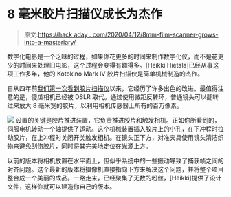 # 8 毫米胶片扫描仪成长为杰作

> 原文:[https://hack aday . com/2020/04/12/8mm-film-scanner-grows-into-a-masteriary/](https://hackaday.com/2020/04/12/8mm-film-scanner-grows-into-a-masterpiece/)

数字化电影是一个乏味的过程，如果你花更多的时间来制作数字化仪，而不是花更少的时间来处理旧电影，这个过程会变得有趣得多。[Heikki Hietala]已经从事这项工作多年，他的 Kotokino Mark IV 胶片扫描仪是简单机械制造的杰作。

自从四年前[我们第一次看到胶片扫描仪](https://hackaday.com/2016/03/18/home-made-8mm-digitizer/)以来，它经历了许多出色的改进。最值得注意的是，傻瓜相机已经被 DSLR 取代。通过使用微距反转环，普通镜头可以翻转过来放大 8 毫米宽的胶片，以利用相机传感器上所有的百万像素。

[![](../Images/366cd8975eeb1917cecc02f4296df442.png)](https://hackaday.com/wp-content/uploads/2020/04/8mm-film-advance-mechanism1.gif) 设置的关键是胶片推进装置，它负责推进胶片和触发相机。正如你所看到的，伺服电机转动一个轴提供了运动。这个机械装置插入胶片上的小孔，在下冲程时拉动胶片，在上冲程时关闭开关触发相机。在镜头正下方，对准夹具使用镜头清洁织物来避免刮伤胶片，同时将其完美地定位在光源上方。

以前的版本将相机放置在水平面上，但似乎系统中的一些振动导致了捕获帧之间的对齐问题。这个最新的版本将摄像机直接指向下方来解决这个问题，并将整个项目整合成一个美丽的成品。一路走来，已经聚集了无数的粉丝，[Heikki]提供了设计文件，这样你就可以建造你自己的版本。
